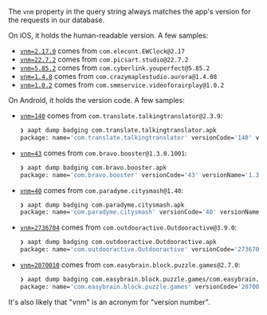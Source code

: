 The `vnm` property in the query string always matches the app's version for the requests in our database.

On iOS, it holds the human-readable version. A few samples:

* [`vnm=2.17.0`](https://data.tweasel.org/data/requests/informed-consent,428853) comes from `com.elecont.EWClock@2.17`
* [`vnm=22.7.2`](https://data.tweasel.org/data/requests/monkey-july-2023,22973) comes from `com.picsart.studio@22.7.2`
* [`vnm=5.85.2`](https://data.tweasel.org/data/requests/monkey-july-2023,9490) comes from `com.cyberlink.youperfect@5.85.2`
* [`vnm=1.4.8`](https://data.tweasel.org/data/requests/monkey-july-2023,8708) comes from `com.crazymaplestudio.aurora@1.4.08`
* [`vnm=1.0.2`](https://data.tweasel.org/data/requests/informed-consent,120876) comes from `com.smmservice.videoforairplay@1.0.2`

On Android, it holds the version code. A few samples:

* [`vnm=140`](https://data.tweasel.org/data/requests/worrying-confessions,32750) comes from `com.translate.talkingtranslator@2.3.9`:

  ```sh
  ❯ aapt dump badging com.translate.talkingtranslator.apk
  package: name='com.translate.talkingtranslator' versionCode='140' versionName='2.3.9' compileSdkVersion='31' compileSdkVersionCodename='12'
  ```
* [`vnm=43`](https://data.tweasel.org/data/requests/worrying-confessions,44179) comes from `com.bravo.booster@1.3.0.1001`:

  ```sh
  ❯ aapt dump badging com.bravo.booster.apk
  package: name='com.bravo.booster' versionCode='43' versionName='1.3.0.1001' compileSdkVersion='31' compileSdkVersionCodename='12'
  ```
* [`vnm=40`](https://data.tweasel.org/data/requests/informed-consent,185851) comes from `com.paradyme.citysmash@1.40`:

  ```sh
  ❯ aapt dump badging com.paradyme.citysmash.apk
  package: name='com.paradyme.citysmash' versionCode='40' versionName='1.40' compileSdkVersion='30' compileSdkVersionCodename='11'
  ```
* [`vnm=2736704`](https://data.tweasel.org/data/requests/informed-consent,358831) comes from `com.outdooractive.Outdooractive@3.9.0`:

  ```sh
  ❯ aapt dump badging com.outdooractive.Outdooractive.apk
  package: name='com.outdooractive.Outdooractive' versionCode='2736704' versionName='3.9.0' compileSdkVersion='31' compileSdkVersionCodename='12'
  ```
* [`vnm=2070010`](https://data.tweasel.org/data/requests/informed-consent,571951) comes from `com.easybrain.block.puzzle.games@2.7.0`:

  ```sh
  ❯ aapt dump badging com.easybrain.block.puzzle.games/com.easybrain.block.puzzle.games.apk
  package: name='com.easybrain.block.puzzle.games' versionCode='2070010' versionName='2.7.0' compileSdkVersion='31' compileSdkVersionCodename='12'
  ```


It's also likely that "vnm" is an acronym for "version number".
